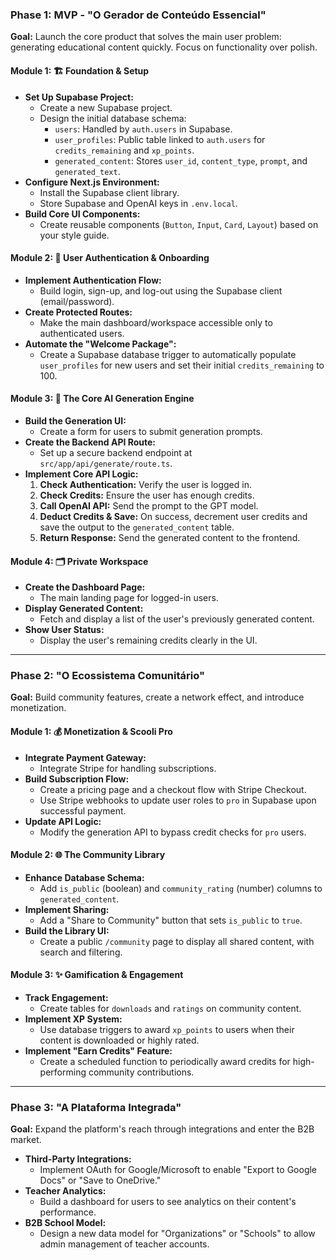 ### **Phase 1: MVP - "O Gerador de Conteúdo Essencial"**

**Goal:** Launch the core product that solves the main user problem: generating educational content quickly. Focus on functionality over polish.

#### **Module 1: 🏗️ Foundation & Setup**

- **Set Up Supabase Project:**
  - Create a new Supabase project.
  - Design the initial database schema:
    - `users`: Handled by `auth.users` in Supabase.
    - `user_profiles`: Public table linked to `auth.users` for `credits_remaining` and `xp_points`.
    - `generated_content`: Stores `user_id`, `content_type`, `prompt`, and `generated_text`.
- **Configure Next.js Environment:**
  - Install the Supabase client library.
  - Store Supabase and OpenAI keys in `.env.local`.
- **Build Core UI Components:**
  - Create reusable components (`Button`, `Input`, `Card`, `Layout`) based on your style guide.

#### **Module 2: 🔐 User Authentication & Onboarding**

- **Implement Authentication Flow:**
  - Build login, sign-up, and log-out using the Supabase client (email/password).
- **Create Protected Routes:**
  - Make the main dashboard/workspace accessible only to authenticated users.
- **Automate the "Welcome Package":**
  - Create a Supabase database trigger to automatically populate `user_profiles` for new users and set their initial `credits_remaining` to 100.

#### **Module 3: 🤖 The Core AI Generation Engine**

- **Build the Generation UI:**
  - Create a form for users to submit generation prompts.
- **Create the Backend API Route:**
  - Set up a secure backend endpoint at `src/app/api/generate/route.ts`.
- **Implement Core API Logic:**
  1.  **Check Authentication:** Verify the user is logged in.
  2.  **Check Credits:** Ensure the user has enough credits.
  3.  **Call OpenAI API:** Send the prompt to the GPT model.
  4.  **Deduct Credits & Save:** On success, decrement user credits and save the output to the `generated_content` table.
  5.  **Return Response:** Send the generated content to the frontend.

#### **Module 4: 🗂️ Private Workspace**

- **Create the Dashboard Page:**
  - The main landing page for logged-in users.
- **Display Generated Content:**
  - Fetch and display a list of the user's previously generated content.
- **Show User Status:**
  - Display the user's remaining credits clearly in the UI.

---

### **Phase 2: "O Ecossistema Comunitário"**

**Goal:** Build community features, create a network effect, and introduce monetization.

#### **Module 1: 💰 Monetization & Scooli Pro**

- **Integrate Payment Gateway:**
  - Integrate Stripe for handling subscriptions.
- **Build Subscription Flow:**
  - Create a pricing page and a checkout flow with Stripe Checkout.
  - Use Stripe webhooks to update user roles to `pro` in Supabase upon successful payment.
- **Update API Logic:**
  - Modify the generation API to bypass credit checks for `pro` users.

#### **Module 2: 🌐 The Community Library**

- **Enhance Database Schema:**
  - Add `is_public` (boolean) and `community_rating` (number) columns to `generated_content`.
- **Implement Sharing:**
  - Add a "Share to Community" button that sets `is_public` to `true`.
- **Build the Library UI:**
  - Create a public `/community` page to display all shared content, with search and filtering.

#### **Module 3: ✨ Gamification & Engagement**

- **Track Engagement:**
  - Create tables for `downloads` and `ratings` on community content.
- **Implement XP System:**
  - Use database triggers to award `xp_points` to users when their content is downloaded or highly rated.
- **Implement "Earn Credits" Feature:**
  - Create a scheduled function to periodically award credits for high-performing community contributions.

---

### **Phase 3: "A Plataforma Integrada"**

**Goal:** Expand the platform's reach through integrations and enter the B2B market.

- **Third-Party Integrations:**
  - Implement OAuth for Google/Microsoft to enable "Export to Google Docs" or "Save to OneDrive."
- **Teacher Analytics:**
  - Build a dashboard for users to see analytics on their content's performance.
- **B2B School Model:**
  - Design a new data model for "Organizations" or "Schools" to allow admin management of teacher accounts.
